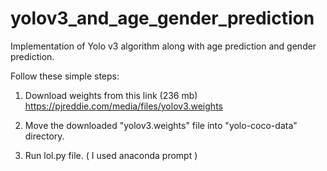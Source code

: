 # yolov3_and_age_gender_prediction
Implementation of Yolo v3 algorithm along with age prediction and gender prediction.

Follow these simple steps: 

1. Download weights from this link (236 mb)
https://pjreddie.com/media/files/yolov3.weights

2. Move the downloaded "yolov3.weights" file into "yolo-coco-data" directory.

3. Run lol.py file. ( I used anaconda prompt )
